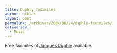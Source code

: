 ```yaml
---
title: Duphly faximiles
author: niklas
layout: post
permalink: /archives/2004/06/24/duphly-faximiles/
categories:
  - Music
---
```

Free faximiles of [Jacques Duphly][1] available.

 [1]: http://jacques.duphly.free.fr